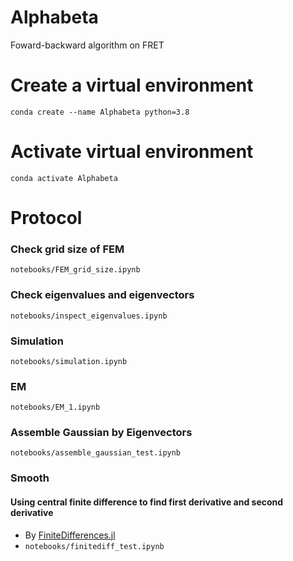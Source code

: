 # Alphabeta
Foward-backward algorithm on FRET

# Create a virtual environment
`conda create --name Alphabeta python=3.8`

# Activate virtual environment
`conda activate Alphabeta`

# Protocol
### Check grid size of FEM
`notebooks/FEM_grid_size.ipynb`

### Check eigenvalues and eigenvectors
`notebooks/inspect_eigenvalues.ipynb`

### Simulation
`notebooks/simulation.ipynb`

### EM
`notebooks/EM_1.ipynb`

### Assemble Gaussian by Eigenvectors
`notebooks/assemble_gaussian_test.ipynb`

### Smooth
#### Using central finite difference to find first derivative and second derivative
- By [FiniteDifferences.jl](https://github.com/JuliaDiff/FiniteDifferences.jl)
- `notebooks/finitediff_test.ipynb`